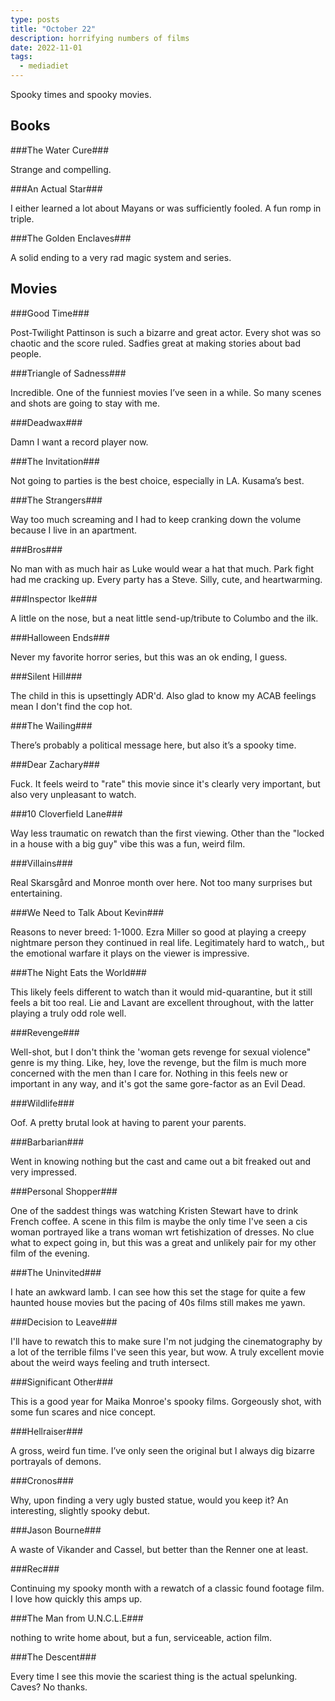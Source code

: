 ```yaml
---
type: posts
title: "October 22"
description: horrifying numbers of films
date: 2022-11-01
tags:
  - mediadiet
---
```


Spooky times and spooky movies.

<!--more-->

## Books

###‌The Water Cure###

Strange and compelling.

###An Actual Star###

I either learned a lot about Mayans or was sufficiently fooled. A fun romp in triple.

###The Golden Enclaves###

A solid ending to a very rad magic system and series.

## Movies

###Good Time###

Post-Twilight Pattinson is such a bizarre and great actor. Every shot was so chaotic and the score ruled. Sadfies great at making stories about bad people.

###Triangle of Sadness###

Incredible. One of the funniest movies I’ve seen in a while. So many scenes and shots are going to stay with me.

###Deadwax###

Damn I want a record player now.

###The Invitation###

Not going to parties is the best choice, especially in LA. Kusama’s best.

###The Strangers###

Way too much screaming and I had to keep cranking down the volume because I live in an apartment. 

###Bros###

No man with as much hair as Luke would wear a hat that much. Park fight had me cracking up. Every party has a Steve. Silly, cute, and heartwarming.

###Inspector Ike###

A little on the nose, but a neat little send-up/tribute to Columbo and the ilk.

###Halloween Ends###

Never my favorite horror series, but this was an ok ending, I guess.

###Silent Hill###

The child in this is upsettingly ADR'd. Also glad to know my ACAB feelings mean I don't find the cop hot. 

###The Wailing###

There’s probably a political message here, but also it’s a spooky time.

###Dear Zachary###

Fuck. It feels weird to "rate" this movie since it's clearly very important, but also very unpleasant to watch.

###10 Cloverfield Lane###

Way less traumatic on rewatch than the first viewing. Other than the "locked in a house with a big guy" vibe this was a fun, weird film.

###Villains###

Real Skarsgård and Monroe month over here. Not too many surprises but entertaining.

###We Need to Talk About Kevin###

Reasons to never breed: 1-1000. Ezra Miller so good at playing a creepy nightmare person they continued in real life. Legitimately hard to watch,, but the emotional warfare it plays on the viewer is impressive.

###The Night Eats the World###

This likely feels different to watch than it would mid-quarantine, but it still feels a bit too real. Lie and Lavant are excellent throughout, with the latter playing a truly odd role well.

###Revenge###

Well-shot, but I don't think the 'woman gets revenge for sexual violence" genre is my thing. Like, hey, love the revenge, but the film is much more concerned with the men than I care for. Nothing in this feels new or important in any way, and it's got the same gore-factor as an Evil Dead.

###Wildlife###

Oof. A pretty brutal look at having to parent your parents.

###Barbarian###

Went in knowing nothing but the cast and came out a bit freaked out and very impressed.

###Personal Shopper###

One of the saddest things was watching Kristen Stewart have to drink French coffee. A scene in this film is maybe the only time I've seen a cis woman portrayed like a trans woman wrt fetishization of dresses. No clue what to expect going in, but this was a great and unlikely pair for my other film of the evening.

###The Uninvited###

I hate an awkward lamb. I can see how this set the stage for quite a few haunted house movies but the pacing of 40s films still makes me yawn.

###Decision to Leave###

I'll have to rewatch this to make sure I'm not judging the cinematography by a lot of the terrible films I've seen this year, but wow. A truly excellent movie about the weird ways feeling and truth intersect.

###Significant Other###

This is a good year for Maika Monroe's spooky films. Gorgeously shot, with some fun scares and nice concept.

###Hellraiser###

A gross, weird fun time. I’ve only seen the original but I always dig bizarre portrayals of demons.

###Cronos###

Why, upon finding a very ugly busted statue, would you keep it? An interesting, slightly spooky debut.

###Jason Bourne###

A waste of Vikander and Cassel, but better than the Renner one at least.

###Rec###

Continuing my spooky month with a rewatch of a classic found footage film. I love how quickly this amps up.

###The Man from U.N.C.L.E###

nothing to write home about, but a fun, serviceable, action film.

###The Descent###

Every time I see this movie the scariest thing is the actual spelunking. Caves? No thanks.